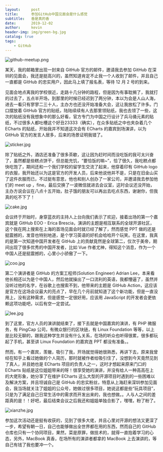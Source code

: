```yaml
---
layout:     post
title:      参加GitHub中国见面会是什么感觉
subtitle:   香是真的香
date:       2019-12-02
author:     kevin
header-img: img/green-bg.jpg
catalog: true
tags:
    - GitHub
---
```






![github-meetup.png](https://i.loli.net/2019/12/07/B3KArSMgnaRNXql.png)



某天，我的邮箱里出现一封来自 GitHub 官方的邮件，邀请我去参加 GitHub 在深圳的见面会，我还是挺高兴的，虽然知道肯定不止我一个人收到了邮件，并且自己一直都是 GitHub 的忠实用户，因此马上填了报名表，等待 12 月 2 号的到来。



见面会地点离我的学校很近，走路十几分钟的路程，但是因为有事耽搁了，我就打的过去了，五点半开场，到那里的时候已经迟到了两分钟，本以为会是人山人海，进去一看只有寥寥二三十人，主办方也还没开始准备大会，这让我放松了许多。门口摆放着 GitHub 官方的贴纸，陆陆续续有人去那里领贴纸，我也去领了一些，这次的贴纸没有我想象中的那么好看，官方专门为中国之行设计了兵马俑元素的贴纸，不过很多人都吐槽这个好丑23333（确实），在众多贴纸之中也夹杂着几个 ECharts 的贴纸，开始我并不知道这次会有 ECharts 的嘉宾到场演讲，以为 GitHub 官方的发言人居多，后来的场景证明我错了。



![sticker.jpg](https://i.loli.net/2019/12/07/mCPNkFzY7xS6s8H.jpg)



除了贴纸之外，酒店还准备了很多茶歇，这让因为赶时间而没吃饭的我可太兴奋了，虽然都是些糕点饼干，但总能充饥，“要恰饭的嘛~”，恰了很久，我吃糕点都快吃饱了，期间还和一个我们学校的留学生交流了起来，他穿着印有 GitHub logo 的衣服，我开始还以为这是官方的开发人员，后来他说他并不是，只是在旧金山买了这件衣服而已，不过挺有意思，他也和别人创办了一家公司，并邀请我去参加他们的 meet up ，fine，最后交换了一波微信就进去会议室，这时会议还没开始，主办方说会议在八点十五开始，肚子饿的朋友可以再出去吃点东西，谢谢你，但我真的吃不下了！



![cake.jpg](https://i.loli.net/2019/12/07/PCvnmsZUchuXTKj.jpg)



会议终于开始时，身穿蓝衣的主持人上台向我们表示了欢迎，接着出场的第一个嘉宾就是 GitHub EOO - Erica Brescia，演讲的主题是相互联系的全球开源社区，这个我在网上搜索在上海的首场见面会时就已经了解了，然而感觉 PPT 做的还是挺震撼的，发音也特别地道，是个学习英语的好机会哈哈开个玩笑。在这里，我真的是第一次知道中国开发者在 GitHub 上的贡献竟然是全球第二，仅次于美帝，期间出现了很多优秀的中国开发者，比如 Vue 作者尤神，得知这个消息，作为一个中国人还是挺震撼的，心里小小骄傲了一下。



![coo.jpg](https://i.loli.net/2019/12/07/MDioYvaRNf27Zx1.jpg)



第二个演讲者是 GitHub 的方案工程师(Solution Engineer) Adrian Lee，本来看他长相还以为是个中国人，然后他就操出了一口流利的英语，我都懵逼了，虽然并没听过他的名字，在谷歌上也搜索不到，他带来的主题是 GitHub Action，这应该是官方在这场会议最大的亮点了，早在几个月前就知道了这个新功能，但是一直没用上，没有这种需求，但是感觉一定很好用，应该用 JavaScript 的开发者会更依赖这项功能吧，以后有空一定尝试。



![lee.jpg](https://i.loli.net/2019/12/07/qN2YnSDlFzbr9wm.jpg)



到了这里，官方人员的演讲就结束了，接下去就是中国嘉宾的演讲，有 PHP 微服务，有 PingCap 公司，有微众银行的区块链，有 Linux Foundation 等等，以上是比较无聊的，跟我这种学生并没有什么关系，在场的听众也听得很累，很多都玩起了手机，甚至讲 Linux Foundation 的嘉宾连 PPT 都没有准备。。



然而，有一个嘉宾，羡辙，吸引了我，开场就觉得她很熟悉，再讲下去，原来我曾经在知乎上看过她做的个人简历，那时就被作者给吸引住了，没想到今天竟然见到了真人，并且她也是 ECharts 项目的负责人之一，这时才想起来原来门口的 ECharts 贴纸是这位姐姐带来的呀！很享受她的演讲，并没有给人一种高高在上的大佬形象，她分享了在维护 ECharts 这么大型的开源项目时遇到的一些困难以及解决方案，并且坦诚自己是 GitHub 的忠实粉丝，特意从上海赶来深圳参加见面会，我当场就关注了姐姐的公众号，她做过很多项目，她说这都是些“玩具项目”，只是为了满足自己日常生活中的需求而开发出来的，我也想做。。人与人之间的差距真的是！！好吧，最后结束会议之后我还和姐姐单独合影了，嘿嘿，粉了粉了。



![xianzhe.jpg](https://i.loli.net/2019/12/07/dy3XYbIhFuZp5WC.jpg)



参加这次活动还是挺有收获的，见到了很多大佬，并且心里对开源的想法又更深了一步，希望有朝一日，自己也能够做出全世界都在用的东西，然而自己的 GitHub 仓库也只有一个协同项目，果然，菜是原罪，做技术的，就得一直抱着学习的心态，另外，MacBook 真香，在场所有的演讲者都拿的 MacBook 上去演讲的，等自己有钱了我也要冲一个。







